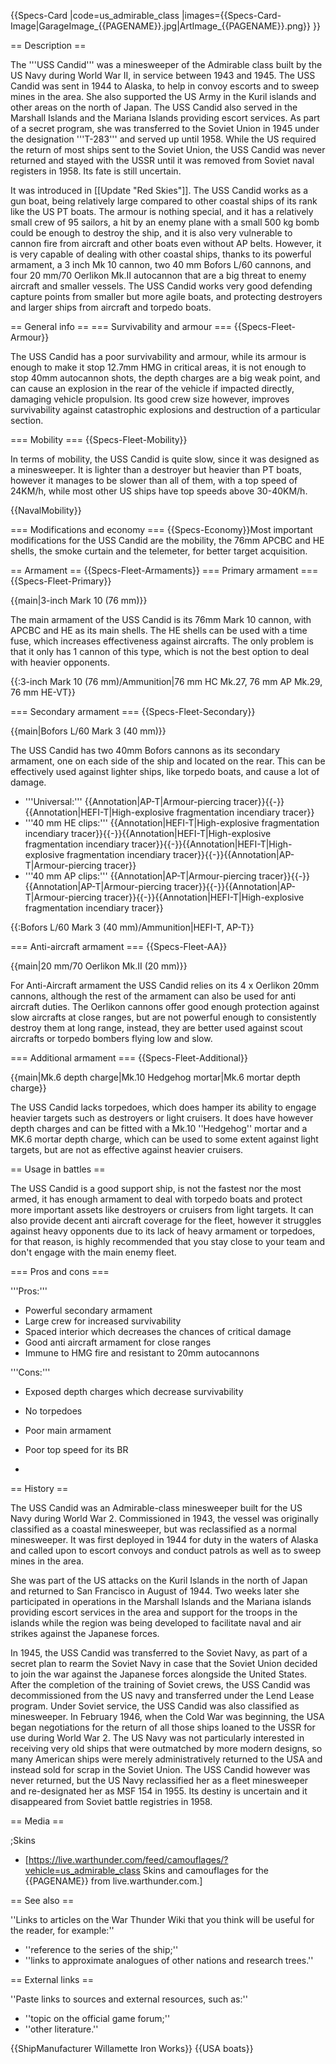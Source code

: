 {{Specs-Card
|code=us_admirable_class
|images={{Specs-Card-Image|GarageImage_{{PAGENAME}}.jpg|ArtImage_{{PAGENAME}}.png}}
}}

== Description ==
<!-- ''In the first part of the description, cover the history of the ship's creation and military application. In the second part, tell the reader about using this ship in the game. Add a screenshot: if a beginner player has a hard time remembering vehicles by name, a picture will help them identify the ship in question.'' -->
The '''USS Candid''' was a minesweeper of the Admirable class built by the US Navy during World War II, in service between 1943 and 1945. The USS Candid was sent in 1944 to Alaska, to help in convoy escorts and to sweep mines in the area. She also supported the US Army in the Kuril islands and other areas on the north of Japan. The USS Candid also served in the Marshall Islands and the Mariana Islands providing escort services. As part of a secret program, she was transferred to the Soviet Union in 1945 under the designation '''T-283''' and served up until 1958. While the US required the return of most ships sent to the Soviet Union, the USS Candid was never returned and stayed with the USSR until it was removed from Soviet naval registers in 1958. Its fate is still uncertain.

It was introduced in [[Update "Red Skies"]]. The USS Candid works as a gun boat, being relatively large compared to other coastal ships of its rank like the US PT boats. The armour is nothing special, and it has a relatively small crew of 95 sailors, a hit by an enemy plane with a small 500 kg bomb could be enough to destroy the ship, and it is also very vulnerable to cannon fire from aircraft and other boats even without AP belts. However, it is very capable of dealing with other coastal ships, thanks to its powerful armament, a 3 inch Mk 10 cannon, two 40 mm Bofors L/60 cannons, and four 20 mm/70 Oerlikon Mk.II autocannon that are a big threat to enemy aircraft and smaller vessels. The USS Candid works very good defending capture points from smaller but more agile boats, and protecting destroyers and larger ships from aircraft and torpedo boats.

== General info ==
=== Survivability and armour ===
{{Specs-Fleet-Armour}}
<!-- ''Talk about the vehicle's armour. Note the most well-defended and most vulnerable zones, e.g. the ammo magazine. Evaluate the composition of components and assemblies responsible for movement and manoeuvrability. Evaluate the survivability of the primary and secondary armaments separately. Don't forget to mention the size of the crew, which plays an important role in fleet mechanics. Save tips on preserving survivability for the "Usage in battles" section. If necessary, use a graphical template to show the most well-protected or most vulnerable points in the armour.'' -->
The USS Candid has a poor survivability and armour, while its armour is enough to make it stop 12.7mm HMG in critical areas, it is not enough to stop 40mm autocannon shots, the depth charges are a big weak point, and can cause an explosion in the rear of the vehicle if impacted directly, damaging vehicle propulsion. Its good crew size however, improves survivability against catastrophic explosions and destruction of a particular section.

=== Mobility ===
{{Specs-Fleet-Mobility}}
<!-- ''Write about the ship's mobility. Evaluate its power and manoeuvrability, rudder rerouting speed, stopping speed at full tilt, with its maximum forward and reverse speed.'' -->
In terms of mobility, the USS Candid is quite slow, since it was designed as a minesweeper. It is lighter than a destroyer but heavier than PT boats, however it manages to be slower than all of them, with a top speed of 24KM/h, while most other US ships have top speeds above 30-40KM/h.

{{NavalMobility}}

=== Modifications and economy ===
{{Specs-Economy}}Most important modifications for the USS Candid are the mobility, the 76mm APCBC and HE shells, the smoke curtain and the telemeter, for better target acquisition.

== Armament ==
{{Specs-Fleet-Armaments}}
=== Primary armament ===
{{Specs-Fleet-Primary}}
<!-- ''Provide information about the characteristics of the primary armament. Evaluate their efficacy in battle based on their reload speed, ballistics and the capacity of their shells. Add a link to the main article about the weapon: <code><nowiki>{{main|Weapon name (calibre)}}</nowiki></code>. Broadly describe the ammunition available for the primary armament, and provide recommendations on how to use it and which ammunition to choose.'' -->
{{main|3-inch Mark 10 (76 mm)}}

The main armament of the USS Candid is its 76mm Mark 10 cannon, with APCBC and HE as its main shells. The HE shells can be used with a time fuse, which increases effectiveness against aircrafts. The only problem is that it only has 1 cannon of this type, which is not the best option to deal with heavier opponents.

{{:3-inch Mark 10 (76 mm)/Ammunition|76 mm HC Mk.27, 76 mm AP Mk.29, 76 mm HE-VT}}

=== Secondary armament ===
{{Specs-Fleet-Secondary}}
<!-- ''Some ships are fitted with weapons of various calibres. Secondary armaments are defined as weapons chosen with the control <code>Select secondary weapon</code>. Evaluate the secondary armaments and give advice on how to use them. Describe the ammunition available for the secondary armament. Provide recommendations on how to use them and which ammunition to choose. Remember that any anti-air armament, even heavy calibre weapons, belong in the next section. If there is no secondary armament, remove this section.'' -->
{{main|Bofors L/60 Mark 3 (40 mm)}}

The USS Candid has two 40mm Bofors cannons as its secondary armament, one on each side of the ship and located on the rear. This can be effectively used against lighter ships, like torpedo boats, and cause a lot of damage.

* '''Universal:''' {{Annotation|AP-T|Armour-piercing tracer}}{{-}}{{Annotation|HEFI-T|High-explosive fragmentation incendiary tracer}}
* '''40 mm HE clips:''' {{Annotation|HEFI-T|High-explosive fragmentation incendiary tracer}}{{-}}{{Annotation|HEFI-T|High-explosive fragmentation incendiary tracer}}{{-}}{{Annotation|HEFI-T|High-explosive fragmentation incendiary tracer}}{{-}}{{Annotation|AP-T|Armour-piercing tracer}}
* '''40 mm AP clips:''' {{Annotation|AP-T|Armour-piercing tracer}}{{-}}{{Annotation|AP-T|Armour-piercing tracer}}{{-}}{{Annotation|AP-T|Armour-piercing tracer}}{{-}}{{Annotation|HEFI-T|High-explosive fragmentation incendiary tracer}}

{{:Bofors L/60 Mark 3 (40 mm)/Ammunition|HEFI-T, AP-T}}

=== Anti-aircraft armament ===
{{Specs-Fleet-AA}}
<!-- ''An important part of the ship's armament responsible for air defence. Anti-aircraft armament is defined by the weapon chosen with the control <code>Select anti-aircraft weapons</code>. Talk about the ship's anti-air cannons and machine guns, the number of guns and their positions, their effective range, and about their overall effectiveness – including against surface targets. If there are no anti-aircraft armaments, remove this section.'' -->
{{main|20 mm/70 Oerlikon Mk.II (20 mm)}}

For Anti-Aircraft armament the USS Candid relies on its 4 x Oerlikon 20mm cannons, although the rest of the armament can also be used for anti aircraft duties. The Oerlikon cannons offer good enough protection against slow aircrafts at close ranges, but are not powerful enough to consistently destroy them at long range, instead, they are better used against scout aircrafts or torpedo bombers flying low and slow.

=== Additional armament ===
{{Specs-Fleet-Additional}}
<!-- ''Describe the available additional armaments of the ship: depth charges, mines, torpedoes. Talk about their positions, available ammunition and launch features such as dead zones of torpedoes. If there is no additional armament, remove this section.'' -->
{{main|Mk.6 depth charge|Mk.10 Hedgehog mortar|Mk.6 mortar depth charge}}

The USS Candid lacks torpedoes, which does hamper its ability to engage heavier targets such as destroyers or light cruisers. It does have however depth charges and can be fitted with a Mk.10 ''Hedgehog'' mortar and a MK.6 mortar depth charge, which can be used to some extent against light targets, but are not as effective against heavier cruisers.

== Usage in battles ==
<!-- ''Describe the technique of using this ship, the characteristics of her use in a team and tips on strategy. Abstain from writing an entire guide – don't try to provide a single point of view, but give the reader food for thought. Talk about the most dangerous opponents for this vehicle and provide recommendations on fighting them. If necessary, note the specifics of playing with this vehicle in various modes (AB, RB, SB).'' -->
The USS Candid is a good support ship, is not the fastest nor the most armed, it has enough armament to deal with torpedo boats and protect more important assets like destroyers or cruisers from light targets. It can also provide decent anti aircraft coverage for the fleet, however it struggles against heavy opponents due to its lack of heavy armament or torpedoes, for that reason, is highly recommended that you stay close to your team and don't engage with the main enemy fleet.

=== Pros and cons ===
<!-- ''Summarise and briefly evaluate the vehicle in terms of its characteristics and combat effectiveness. Mark its pros and cons in the bulleted list. Try not to use more than 6 points for each of the characteristics. Avoid using categorical definitions such as "bad", "good" and the like - use substitutions with softer forms such as "inadequate" and "effective".'' -->'''Pros:'''

* Powerful secondary armament
* Large crew for increased survivability
* Spaced interior which decreases the chances of critical damage
* Good anti aircraft armament for close ranges
* Immune to HMG fire and resistant to 20mm autocannons

'''Cons:'''

* Exposed depth charges which decrease survivability
* No torpedoes
* Poor main armament
* Poor top speed for its BR

*

== History ==
<!-- ''Describe the history of the creation and combat usage of the ship in more detail than in the introduction. If the historical reference turns out to be too long, take it to a separate article, taking a link to the article about the ship and adding a block "/History" (example: <nowiki>https://wiki.warthunder.com/(Ship-name)/History</nowiki>) and add a link to it here using the <code>main</code> template. Be sure to reference text and sources by using <code><nowiki><ref></ref></nowiki></code>, as well as adding them at the end of the article with <code><nowiki><references /></nowiki></code>. This section may also include the ship's dev blog entry (if applicable) and the in-game encyclopedia description (under <code><nowiki>=== In-game description ===</nowiki></code>, also if applicable).'' -->
The USS Candid was an Admirable-class minesweeper built for the US Navy during World War 2. Commissioned in 1943, the vessel was originally classified as a coastal minesweeper, but was reclassified as a normal minesweeper. It was first deployed in 1944 for duty in the waters of Alaska and called upon to escort convoys and conduct patrols as well as to sweep mines in the area.

She was part of the US attacks on the Kuril Islands in the north of Japan and returned to San Francisco in August of 1944. Two weeks later she participated in operations in the Marshall Islands and the Mariana islands providing escort services in the area and support for the troops in the islands while the region was being developed to facilitate naval and air strikes against the Japanese forces.

In 1945, the USS Candid was transferred to the Soviet Navy, as part of a secret plan to rearm the Soviet Navy in case that the Soviet Union decided to join the war against the Japanese forces alongside the United States. After the completion of the training of Soviet crews, the USS Candid was decommissioned from the US navy and transferred under the Lend Lease program. Under Soviet service, the USS Candid was also classified as minesweeper. In February 1946, when the Cold War was beginning, the USA began negotiations for the return of all those ships loaned to the USSR for use during World War 2. The US Navy was not particularly interested in receiving very old ships that were outmatched by more modern designs, so many American ships were merely administratively returned to the USA and instead sold for scrap in the Soviet Union. The USS Candid however was never returned, but the US Navy reclassified her as a fleet minesweeper and re-designated her as MSF 154 in 1955. Its destiny is uncertain and it disappeared from Soviet battle registries in 1958.

== Media ==
<!-- ''Excellent additions to the article would be video guides, screenshots from the game, and photos.'' -->

;Skins

* [https://live.warthunder.com/feed/camouflages/?vehicle=us_admirable_class Skins and camouflages for the {{PAGENAME}} from live.warthunder.com.]

== See also ==
<!-- ''Links to articles on the War Thunder Wiki that you think will be useful for the reader, for example:''
* ''reference to the series of the ship;''
* ''links to approximate analogues of other nations and research trees.'' -->
''Links to articles on the War Thunder Wiki that you think will be useful for the reader, for example:''

* ''reference to the series of the ship;''
* ''links to approximate analogues of other nations and research trees.''

== External links ==
<!-- ''Paste links to sources and external resources, such as:''
* ''topic on the official game forum;''
* ''other literature.'' -->
''Paste links to sources and external resources, such as:''

* ''topic on the official game forum;''
* ''other literature.''

{{ShipManufacturer Willamette Iron Works}}
{{USA boats}}
